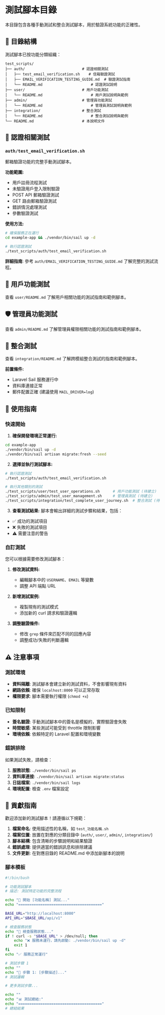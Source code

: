 # 測試腳本目錄

本目錄包含各種手動測試和整合測試腳本，用於驗證系統功能的正確性。

## 📁 目錄結構

測試腳本已按功能分類組織：

```
test_scripts/
├── auth/                          # 認證相關測試
│   ├── test_email_verification.sh    # 信箱驗證測試
│   ├── EMAIL_VERIFICATION_TESTING_GUIDE.md  # 驗證測試指南
│   └── README.md                      # 認證測試說明
├── user/                          # 用戶功能測試
│   └── README.md                      # 用戶測試說明與範例
├── admin/                         # 管理員功能測試
│   └── README.md                      # 管理員測試說明與範例
├── integration/                   # 整合測試
│   └── README.md                      # 整合測試說明與範例
└── README.md                      # 本說明文件
```

## 🔐 認證相關測試

### `auth/test_email_verification.sh`

郵箱驗證功能的完整手動測試腳本。

**功能範圍:**

- 用戶註冊流程測試
- 未驗證用戶登入限制驗證
- POST API 郵箱驗證測試
- GET 路由郵箱驗證測試
- 錯誤情況處理測試
- 參數驗證測試

**使用方法:**

```bash
# 確保服務正在運行
cd example-app && ./vendor/bin/sail up -d

# 執行認證測試
./test_scripts/auth/test_email_verification.sh
```

**詳細指南**: 參考 `auth/EMAIL_VERIFICATION_TESTING_GUIDE.md` 了解完整的測試流程。

## 👤 用戶功能測試

查看 `user/README.md` 了解用戶相關功能的測試指南和範例腳本。

## 🛡️ 管理員功能測試

查看 `admin/README.md` 了解管理員權限相關功能的測試指南和範例腳本。

## 🔗 整合測試

查看 `integration/README.md` 了解跨模組整合測試的指南和範例腳本。

**前置條件:**

- Laravel Sail 服務運行中
- 資料庫連接正常
- 郵件配置正確 (建議使用 `MAIL_DRIVER=log`)

## 🚀 使用指南

### 快速開始

1. **確保開發環境正常運行:**

```bash
cd example-app
./vendor/bin/sail up -d
./vendor/bin/sail artisan migrate:fresh --seed
```

2. **選擇並執行測試腳本:**

```bash
# 執行認證測試
./test_scripts/auth/test_email_verification.sh

# 執行其他類別的測試
./test_scripts/user/test_user_operations.sh      # 用戶功能測試 (待建立)
./test_scripts/admin/test_user_management.sh     # 管理員測試 (待建立)
./test_scripts/integration/test_complete_user_journey.sh  # 整合測試 (待建立)
```

3. **查看測試結果:**
   腳本會輸出詳細的測試步驟和結果，包括：

- ✅ 成功的測試項目
- ❌ 失敗的測試項目
- ⚠️ 需要注意的警告

### 自訂測試

您可以根據需要修改測試腳本：

1. **修改測試資料:**

   - 編輯腳本中的 `USERNAME`、`EMAIL` 等變數
   - 調整 API 端點 URL

2. **新增測試案例:**

   - 複製現有的測試模式
   - 添加新的 curl 請求和驗證邏輯

3. **調整驗證條件:**
   - 修改 `grep` 條件來匹配不同的回應內容
   - 調整成功/失敗的判斷邏輯

## ⚠️ 注意事項

### 測試環境

- **資料隔離**: 測試腳本會建立新的測試資料，不會影響現有資料
- **網路依賴**: 確保 `localhost:8000` 可以正常存取
- **權限要求**: 腳本需要執行權限 (`chmod +x`)

### 已知限制

- **簽名驗證**: 手動測試腳本中的簽名是模擬的，實際驗證會失敗
- **時間敏感**: 某些測試可能受到 throttle 限制影響
- **環境依賴**: 依賴特定的 Laravel 配置和環境變數

### 錯誤排除

如果測試失敗，請檢查：

1. **服務狀態**: `./vendor/bin/sail ps`
2. **資料庫連接**: `./vendor/bin/sail artisan migrate:status`
3. **日誌檔案**: `./vendor/bin/sail logs`
4. **環境配置**: 檢查 `.env` 檔案設定

## 🤝 貢獻指南

歡迎添加新的測試腳本！請遵循以下規範：

1. **檔案命名**: 使用描述性的名稱，如 `test_功能名稱.sh`
2. **檔案位置**: 放置在對應的分類目錄中 (`auth/`, `user/`, `admin/`, `integration/`)
3. **腳本結構**: 包含清晰的步驟說明和結果驗證
4. **錯誤處理**: 提供適當的錯誤訊息和排除建議
5. **文件更新**: 在對應目錄的 README.md 中添加新腳本的說明

### 腳本模板

```bash
#!/bin/bash

# 功能測試腳本
# 描述: 測試特定功能的完整流程

echo "🧪 開始 [功能名稱] 測試..."
echo "======================================"

BASE_URL="http://localhost:8000"
API_URL="$BASE_URL/api/v1"

# 檢查服務狀態
echo "📡 檢查服務狀態..."
if ! curl -s "$BASE_URL" > /dev/null; then
    echo "❌ 服務未運行，請先啟動: ./vendor/bin/sail up -d"
    exit 1
fi
echo "✅ 服務正常運行"

# 測試步驟 1
echo ""
echo "📝 步驟 1: [步驟描述]..."
# 測試邏輯

# 更多測試步驟...

echo ""
echo "📊 測試總結:"
echo "======================================"
# 總結結果
```
